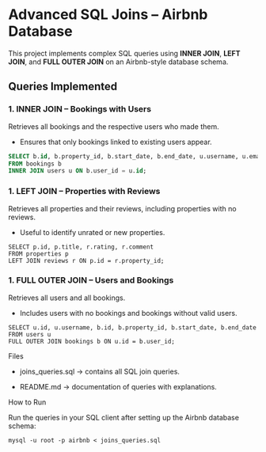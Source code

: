 # Advanced SQL Joins – Airbnb Database

This project implements complex SQL queries using **INNER JOIN**, **LEFT JOIN**, and **FULL OUTER JOIN** on an Airbnb-style database schema.

## Queries Implemented

### 1. INNER JOIN – Bookings with Users

Retrieves all bookings and the respective users who made them.

- Ensures that only bookings linked to existing users appear.

```sql
SELECT b.id, b.property_id, b.start_date, b.end_date, u.username, u.email
FROM bookings b
INNER JOIN users u ON b.user_id = u.id;

```

### 1. LEFT JOIN – Properties with Reviews

Retrieves all properties and their reviews, including properties with no reviews.

- Useful to identify unrated or new properties.

```
SELECT p.id, p.title, r.rating, r.comment
FROM properties p
LEFT JOIN reviews r ON p.id = r.property_id;

```
### 1. FULL OUTER JOIN – Users and Bookings

Retrieves all users and all bookings.
 - Includes users with no bookings and bookings without valid users.

 ```
 SELECT u.id, u.username, b.id, b.property_id, b.start_date, b.end_date
FROM users u
FULL OUTER JOIN bookings b ON u.id = b.user_id;

```

Files

 - joins_queries.sql → contains all SQL join queries.

 - README.md → documentation of queries with explanations.

How to Run

Run the queries in your SQL client after setting up the Airbnb database schema:
```
mysql -u root -p airbnb < joins_queries.sql

```